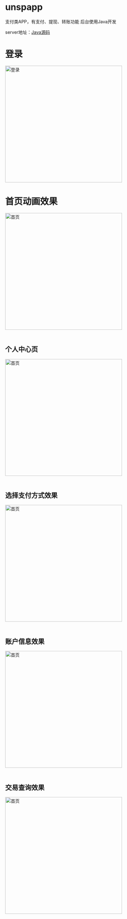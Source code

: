 # unspapp
支付类APP，有支付、提现、转账功能
后台使用Java开发

server地址：[Java源码](https://github.com/fortitude1990/unsapp_server)

# 登录
<img src = "https://github.com/fortitude1990/unsapp/blob/master/images/WechatIMG4.jpeg" width = "375" alt = "登录"/>

# 首页动画效果
<img src = "https://github.com/fortitude1990/unsapp/blob/master/images/2019-01-09 17_28_08.gif" width = "375" alt = "首页"/>
<br>
<br>

<h2>个人中心页</h2>
<img src = "https://github.com/fortitude1990/unsapp/blob/master/images/%E9%93%B6%E7%94%9F%E5%AE%9D%E4%B8%AA%E4%BA%BA%E7%89%88-%E6%80%BB%E8%B5%84%E4%BA%A7-copy-2.png" width = "375" alt = "首页"/>
<br>
<br>
<h2>选择支付方式效果</h2>
<img src = "https://github.com/fortitude1990/unsapp/blob/master/images/%E9%93%B6%E7%94%9F%E5%AE%9D%E4%B8%AA%E4%BA%BA%E7%89%88-%E5%85%85%E5%80%BC-%E9%80%89%E6%8B%A9%E4%BB%98%E6%AC%BE%E6%96%B9%E5%BC%8F.png" width = "375" alt = "首页"/>

<br>
<br>
<h2>账户信息效果</h2>
<img src = "https://github.com/fortitude1990/unsapp/blob/master/images/%E9%93%B6%E7%94%9F%E5%AE%9D%E4%B8%AA%E4%BA%BA%E7%89%88-%E4%B8%AA%E4%BA%BA%E4%B8%AD%E5%BF%83-%E5%9F%BA%E6%9C%AC%E4%BF%A1%E6%81%AF.png" width = "375" alt = "首页"/>

<br>
<br>
<h2>交易查询效果</h2>
<img src = "https://github.com/fortitude1990/unsapp/blob/master/images/%E9%93%B6%E7%94%9F%E5%AE%9D%E4%B8%AA%E4%BA%BA%E7%89%88-%E4%B8%AA%E4%BA%BA%E4%B8%AD%E5%BF%83-%E5%9F%BA%E6%9C%AC%E4%BF%A1%E6%81%AF-%E4%B8%8A%E6%BB%91-copy.png" width = "375" alt = "首页"/>

